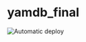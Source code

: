 # yamdb_final

![Automatic deploy](https://github.com/bitcoineazy/yamdb_final/actions/workflows/yamdb_workflow.yml/badge.svg)
